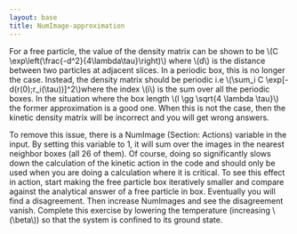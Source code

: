 ```yaml
---
layout: base
title: NumImage-approximation
---
```


For a free particle, the value of the density matrix can be shown to be
\\(C \exp\left(\frac{-d^2}{4\lambda\tau}\right)\\) where \\(d\\) is the distance
between two particles at adjacent slices. In a periodic box, this is no
longer the case. Instead, the density matrix should be periodic i.e
\\(\sum\_i C   \exp[- d(r(0);r\_i(\tau))]^2\\)where the index \\(i\\) is the sum
over all the periodic boxes. In the situation where the box length
\\(l \gg \sqrt{4 \lambda \tau}\\) the former approximation is a good one.
When this is not the case, then the kinetic density matrix will be
incorrect and you will get wrong answers.

To remove this issue, there is a NumImage (Section: Actions) variable in
the input. By setting this variable to 1, it will sum over the images in
the nearest neighbor boxes (all 26 of them). Of course, doing so
significantly slows down the calculation of the kinetic action in the
code and should only be used when you are doing a calculation where it
is critical. To see this effect in action, start making the free
particle box iteratively smaller and compare against the analytical
answer of a free particle in box. Eventually you will find a
disagreement. Then increase NumImages and see the disagreement vanish.
Complete this exercise by lowering the temperature (increasing \\(\beta\\))
so that the system is confined to its ground state.
